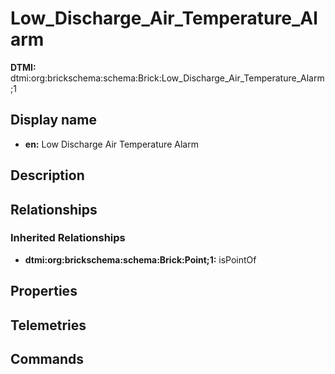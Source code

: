 # Low_Discharge_Air_Temperature_Alarm
**DTMI:** dtmi:org:brickschema:schema:Brick:Low_Discharge_Air_Temperature_Alarm;1
## Display name
- **en:** Low Discharge Air Temperature Alarm
## Description
## Relationships
### Inherited Relationships
* **dtmi:org:brickschema:schema:Brick:Point;1:** isPointOf
## Properties
## Telemetries
## Commands
